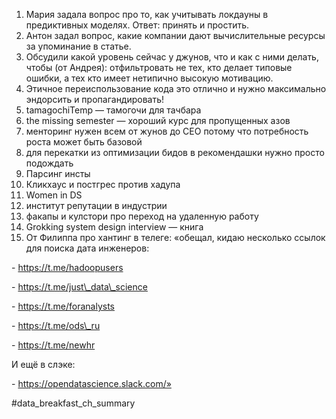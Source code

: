       
1. Мария задала вопрос про то, как учитывать локдауны в предиктивных моделях. Ответ: принять и простить.
2. Антон задал вопрос, какие компании дают вычислительные ресурсы за упоминание в статье.
3. Обсудили какой уровень сейчас у джунов, что и как с ними делать, чтобы (от Андрея): отфильтровать не тех, кто делает типовые ошибки, а тех кто имеет нетипично высокую мотивацию.
4. Этичное переиспользование кода это отлично и нужно максимально эндорсить и пропагандировать!
5. tamagochiTemp — тамогочи для тачбара
6. the missing semester — хороший курс для пропущенных азов
7. менторинг нужен всем от жунов до СЕО потому что потребность роста может быть базовой
8. для перекатки из оптимизации бидов в рекомендашки нужно просто подождать
9. Парсинг инсты
10. Кликхаус и постгрес против хадупа 
11. Women in DS
12. институт репутации в индустрии
13. факапы и кулстори про переход на удаленную работу
14. Grokking system design interview — книга
15. От Филиппа про хантинг в телеге: «обещал, кидаю несколько ссылок для поиска дата инженеров:
  

\- https://t.me/hadoopusers

\- https://t.me/just\_data\_science

\- https://t.me/foranalysts

\- https://t.me/ods\_ru

\- https://t.me/newhr

  

И ещё в слэке:

\- https://opendatascience.slack.com/»


#data_breakfast_ch_summary